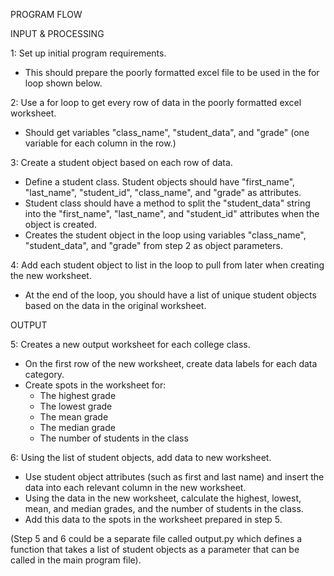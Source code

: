 PROGRAM FLOW

INPUT & PROCESSING

1: Set up initial program requirements.
- This should prepare the poorly formatted excel file to be used in the for loop shown below.

2: Use a for loop to get every row of data in the poorly formatted excel worksheet.
- Should get variables "class_name", "student_data", and "grade" (one variable for each column in the row.)

3: Create a student object based on each row of data.
- Define a student class. Student objects should have "first_name", "last_name", "student_id", "class_name", and "grade" as attributes.
- Student class should have a method to split the "student_data" string into the "first_name", "last_name", and "student_id" attributes when the object is created.
- Creates the student object in the loop using variables "class_name", "student_data", and "grade" from step 2 as object parameters.

4: Add each student object to list in the loop to pull from later when creating the new worksheet.
- At the end of the loop, you should have a list of unique student objects based on the data in the original worksheet.

OUTPUT

5: Creates a new output worksheet for each college class.
- On the first row of the new worksheet, create data labels for each data category.
- Create spots in the worksheet for:
    - The highest grade
    - The lowest grade
    - The mean grade
    - The median grade
    - The number of students in the class

6: Using the list of student objects, add data to new worksheet.
- Use student object attributes (such as first and last name) and insert the data into each relevant column in the new worksheet.
- Using the data in the new worksheet, calculate the highest, lowest, mean, and median grades, and the number of students in the class.
- Add this data to the spots in the worksheet prepared in step 5.

(Step 5 and 6 could be a separate file called output.py which defines a function that takes a list of student objects as a parameter that can be called in the main program file).
